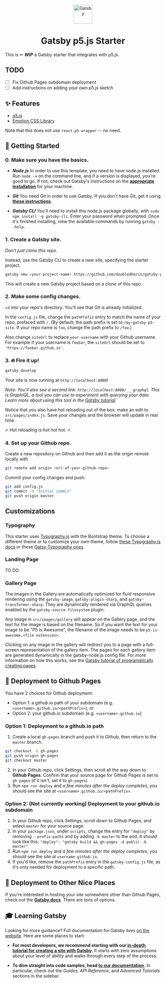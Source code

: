 <p align="center">
  <a href="https://www.gatsbyjs.org">
<img alt="Gatsby" src="https://www.gatsbyjs.org/monogram.svg" width="60" />
  </a>
</p>
<h1 align="center">
  Gatsby p5.js Starter
</h1>

This is ✏ ***WIP*** a Gatsby starter that integrates with p5.js.

## TODO
- [ ] Fix Github Pages subdomain deployment
- [ ] Add instructions on adding your own p5.js sketch

## ✨ Features

- [p5.js](https://p5js.org/)
- [Emotion CSS Library](https://emotion.sh/docs/introduction)

Note that this does not use `react-p5-wrapper` -- no need.

## 🚀 Getting Started

### 0. Make sure you have the basics.

- ***Node.js***
In order to use this template, you need to have node.js installed. Run `node -v` on the command line, and if a version is displayed, you're good to go. If not, check out Gatsby's instructions on the [**appropriate installation**](https://www.gatsbyjs.org/tutorial/part-zero/#install-nodejs-for-your-appropriate-operating-system) for your machine.

- ***Git***
You need Git in order to use Gatsby. If you don't have Git, get it using [**these instructions**](https://www.gatsbyjs.org/tutorial/part-zero/#install-git).

- ***Gatsby CLI***
You'll need to install this node.js package globally, with `sudo npm install -g gatsby-cli`. Enter your password when prompted. Once it's finished installing, view the available commands by running `gatsby --help`.

### 1. Create a Gatsby site.

*Don't just clone this repo.* 

Instead, use the Gatsby CLI to create a new site, specifying the starter project.

```sh
gatsby new <your-project-name> https://github.com/doubledherin/gatsby-p5-starter.git
```

This will create a new Gatsby project based on a clone of this repo.

### 2. Make some config changes.

`cd` into your repo's directory. You'll see that Git is already initialized.

In the `config.js` file, change the `pathPrefix` entry to match the name of your repo, prefaced with `/`. (By default, the path prefix is set to `/my-gatsby-p5-site`. If your repo name is `foo`, change the path prefix to `/foo`.)

Also change `siteUrl` to replace `your-username` with your Github username. For example if your username is `foobar`, the `siteUrl` should be set to `'https://foobar.github.io'`.

### 3. 🔥 Fire it up!

```sh
gatsby develop
```

Your site is now running at `http://localhost:8000`!

_Note: You'll also see a second link: _`http://localhost:8000/___graphql`_. This is GraphiQL, a tool you can use to experiment with querying your data. Learn more about using this tool in the [Gatsby tutorial](https://www.gatsbyjs.org/tutorial/part-five/#introducing-graphiql)._

Notice that you also have hot reloading out of the box: make an edit to `src/pages/index.js`. Save your changes and the browser will update in real time.

🔥 Hot reloading is hot hot hot. 🔥

### 4. Set up your Github repo.

Create a new repository on Github and then add it as the origin remote locally with 

```sh
git remote add origin <url-of-your-github-repo>
```

Commit your config changes and push:

```sh
git add config.js
git commit -m "Initial commit"
git push origin master
```

## Customizations

### Typography
This starter uses [Typography.js](http://kyleamathews.github.io/typography.js/) with the Bootstrap theme. To choose a different theme or to customize your own theme, follow [these Typography.js docs](http://kyleamathews.github.io/typography.js/) or these [Gatsy-Typography ones](https://www.gatsbyjs.org/docs/typography-js/).

### Landing Page
TO DO

### Gallery Page
The images in the Gallery are automatically optimized for fluid responsive rendering using the `gatsby-image`, `gatsby-plugin-sharp`, and `gatsby-transformer-sharp`. They are dynamically rendered via GraphQL queries enabled by the `gatsby-source-filesystem` plugin.

Any image in `src/images/gallery` will appear on the Gallery page, and the text for the image is based on the filename. So if you want the text for your image to be "P5 Is Awesome", the filename of the image needs to be `p5-is-awesome.<file extension>`.

Clicking on any image in the gallery will redirect you to a page with a full-screen representation of the gallery item. The pages for each gallery item are generated dynamically in the gatsby-node.js config file. For more information on how this works, see the [Gatsby tutorial of programatically creating pages](https://www.gatsbyjs.org/tutorial/part-seven/).

## 💫 Deployment to Github Pages

You have 2 choices for Github deployment: 
- Option 1: a github.io path of your subdomain (e.g. `<username>.github.io/<pathPrefix>`), or
- Option 2: your github.io subdomain (e.g. `<username>.github.io`) 

### Option 1: Deployment to a github.io path
1. Create a local `gh-pages` branch and push it to Github, then return to the `master` branch.
```sh
git checkout -b gh-pages
git push origin gh-pages
git checkout master
```
2. In your Github repo, click Settings, then scroll all the way down to **Github Pages**. Confirm that your source page for Github Pages is set to `gh-pages` (if it isn't, set it to `gh-pages`).
3. Run `npm run deploy` and *a few minutes after the deploy completes*, you should see the site at `<username>.github.io/<pathPrefix>`.

### Option 2: (Not currently working) Deployment to your github.io subdomain
1. In your Github repo, click Settings, scroll down to Github Pages, and select `master` for your source page.
2. In your `package.json`, under `scripts`, change the entry for `"deploy"` by removing `--prefix-paths` and by adding `-b master` to the end. It should look like this: `"deploy": "gatsby build && gh-pages -d public -b master"`
3. Run `npm run deploy` and  *a few minutes after the deploy completes*, you should see the site at `username.github.io`.
4. If you'd like, remove the `pathPrefix` entry in the `gatsby-config.js` file, as it's only needed for deployment to a specific path.

## 💫 Deployment to Other Nice Places
If you're interested in hosting your  site somewhere other than Github Pages, check out the [**Gatsby docs**](https://www.gatsbyjs.org/docs/deploying-and-hosting/). There are tons of options.

## 🎓 Learning Gatsby

Looking for more guidance? Full documentation for Gatsby lives [on the website](https://www.gatsbyjs.org/). Here are some places to start:

- **For most developers, we recommend starting with our [in-depth tutorial for creating a site with Gatsby](https://www.gatsbyjs.org/tutorial/).** It starts with zero assumptions about your level of ability and walks through every step of the process.

- **To dive straight into code samples, head [to our documentation](https://www.gatsbyjs.org/docs/).** In particular, check out the _Guides_, _API Reference_, and _Advanced Tutorials_ sections in the sidebar.


